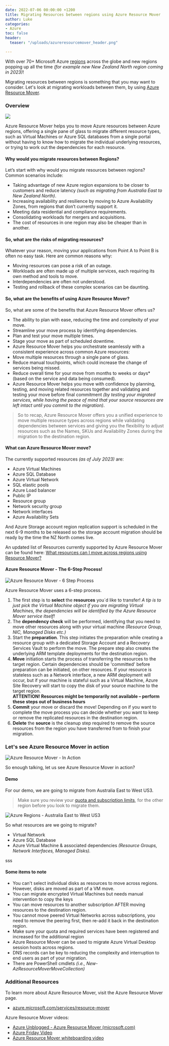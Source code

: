 ```yaml
---
date: 2022-07-06 00:00:00 +1200
title: Migrating Resources between regions using Azure Resource Mover
author: Luke
categories:
- Azure
toc: false
header:
  teaser: "/uploads/azureresourcemover_header.png"

---
```

With over 70+ Microsoft Azure [regions](https://azure.microsoft.com/en-us/global-infrastructure/geographies/?WT.mc_id=AZ-MVP-5004796#overview " Azure geographies") across the globe and new regions popping up all the time _(for example new New Zealand North region coming in 2023)_!

Migrating resources between regions is something that you may want to consider. Let's look at migrating workloads between them, by using [Azure Resource Mover](https://docs.microsoft.com/en-us/azure/resource-mover/overview?WT.mc_id=AZ-MVP-5004796 "What is Azure Resource Mover?").

### Overview

![](/uploads/azureresourcemover_header.png)

Azure Resource Mover helps you to move Azure resources between Azure regions, offering a single pane of glass to migrate different resource types, such as Virtual Machines or Azure SQL databases from a single portal without having to know how to migrate the individual underlying resources, or trying to work out the dependencies for each resource.

#### Why would you migrate resources between Regions?

Let’s start with why would you migrate resources between regions? Common scenarios include:

* Taking advantage of new Azure region expansions to be closer to customers and reduce latency _(such as migrating from Australia East to New Zealand North)_.
* Increasing availability and resilience by moving to Azure Availability Zones, from regions that don’t currently support it.
* Meeting data residential and compliance requirements.
* Consolidating workloads for mergers and acquisitions.
* The cost of resources in one region may also be cheaper than in another.

#### So, what are the risks of migrating resources?

Whatever your reason, moving your applications from Point A to Point B is often no easy task. Here are common reasons why:

* Moving resources can pose a risk of an outage.
* Workloads are often made up of multiple services, each requiring its own method and tools to move.
* Interdependencies are often not understood.
* Testing and rollback of these complex scenarios can be daunting.

#### So, what are the benefits of using Azure Resource Mover?

So, what are some of the benefits that Azure Resource Mover offers us?

* The ability to plan with ease, reducing the time and complexity of your move.
* Streamline your move process by identifying dependencies.
* Plan and test your move multiple times.
* Stage your move as part of scheduled downtime.
* Azure Resource Mover helps you orchestrate seamlessly with a consistent experience across common Azure resources​:
* Move multiple resources through a single pane of glass.
* Reduce manual touchpoints, which could increase the change of services being missed.
* Reduce overall time for your move from months to weeks or days* (based on the service and data being consumed).
* Azure Resource Mover helps you move with confidence by planning, testing, and moving related resources together and validating and testing your move before final commitment _(by testing your migrated services, while having the peace of mind that your source resources are left intact until you commit to the migration)_.

> So to recap, Azure Resource Mover offers you a unified experience to move multiple resource types across regions while validating dependencies between services and giving you the flexibility to adjust resources such as the Names, SKUs and Availability Zones during the migration to the destination region.

#### What can Azure Resource Mover move?

The currently supported resources _(as of July 2023)_ are:

* Azure Virtual Machines
* Azure SQL Database
* Azure Virtual Network
* SQL elastic pools
* Azure Load balancer
* Public IP
* Resource group
* Network security group
* Network interfaces
* Azure Availability Sets

And Azure Storage account region replication support is scheduled in the next 6-9 months to be released so the storage account migration should be ready by the time the NZ North comes live.

An updated list of Resources currently supported by Azure Resource Mover can be found here: [What resources can I move across regions using Resource Mover?](https://docs.microsoft.com/en-us/azure/resource-mover/common-questions?WT.mc_id=AZ-MVP-5004796#what-resources-can-i-move-across-regions-using-resource-mover "https://docs.microsoft.com/en-us/azure/resource-mover/common-questions?WT.mc_id=AZ-MVP-5004796#what-resources-can-i-move-across-regions-using-resource-mover")

#### Azure Resource Mover - The 6-Step Process!

![Azure Resource Mover - 6 Step Process](/uploads/azure-resource-mover-6-step-process.png "Azure Resource Mover - 6 Step Process")

Azure Resource Mover uses a 6-step process.

1. The first step is to **select** the **resources** you´d like to transfer! _A tip is to just pick the Virtual Machine object if you are migrating Virtual Machines, the dependencies will be identified by the Azure Resource Mover service itself!_
2. The **dependency check** will be performed, identifying that you need to move other resources along with your virtual machine _(Resource Group, NIC, Managed Disks etc.)_
3. Start the **preparation**. This step initiates the preparation while creating a resource group with a dedicated Storage Account and a Recovery Services Vault to perform the move. The prepare step also creates the underlying ARM template deployments for the destination region.
4. **Move** initiation starts the process of transferring the resources to the target region. Certain dependencies should be 'committed' before preparation can be initiated, on other resources. If your resource is stateless such as a Network interface, a new ARM deployment will occur, but if your machine is stateful such as a Virtual Machine, Azure Site Recovery will start to copy the disk of your source machine to the target region.  
   **ATTENTION! Resources might be temporarily not available – perform these steps out of business hours**
5. **Commit** your move or discard the move! Depending on if you want to complete the move process you can decide whether you want to keep or remove the replicated resources in the destination region.
6. **Delete** the **source** is the cleanup step required to remove the source resources from the region you have transferred from to finish your migration.

### Let's see Azure Resource Mover in action

![Azure Resource Mover - In Action](/uploads/azure-resource-mover-arm-in-action.png "Azure Resource Mover - In Action")

So enough talking, let us see Azure Resource Mover in action?

#### Demo

For our demo, we are going to migrate from Australia East to West US3.

> Make sure you review your [quota and subscription limits](https://docs.microsoft.com/en-us/azure/networking/check-usage-against-limits?WT.mc_id=AZ-MVP-5004796 "Check resource usage against limits"), for the other region before you look to migrate them.

![Azure Regions  - Australia East to West US3](/uploads/azure-resource-mover-australia-to-westus3.png "Azure Regions  - Australia East to West US3")

So what resources are we going to migrate?

* Virtual Network
* Azure SQL Database
* Azure Virtual Machine & associated dependencies _(Resource Groups, Network Interfaces, Managed Disks)._

sss

#### Some items to note

* You can't select individual disks as resources to move across regions. However, disks are moved as part of a VM move.
* You can migrate encrypted Virtual Machines but needs manual intervention to copy the keys
* You can move resources to another subscription AFTER moving resources to the destination region.
* You cannot move peered Virtual Networks across subscriptions, you need to remove the peering first, then re-add it back in the destination region.
* Make sure your quota and required services have been registered and increased for the additional region
* Azure Resource Mover can be used to migrate Azure Virtual Desktop session hosts across regions.
* DNS records can be key to reducing the complexity and interruption to end users as part of your migration.
* There are PowerShell cmdlets _(i.e., New-AzResourceMoverMoveCollection)_

### Additional Resources

To learn more about Azure Resource Mover, visit the Azure Resource Mover page.

* [azure.microsoft.com/services/resource-mover](https://azure.microsoft.com/en-us/services/resource-mover/?WT.mc_id=AZ-MVP-5004796)

Azure Resource Mover videos:

* [Azure Unblogged - Azure Resource Mover (microsoft.com)](https://techcommunity.microsoft.com/t5/itops-talk-blog/azure-unblogged-azure-resource-mover/ba-p/2050036)
* [Azure Friday Video](https://twitter.com/azurefriday/status/1388863346255015943?s=20)
* [Azure Resource Mover whiteboarding video](https://www.youtube.com/watch?v=6FslxGE9YJM)